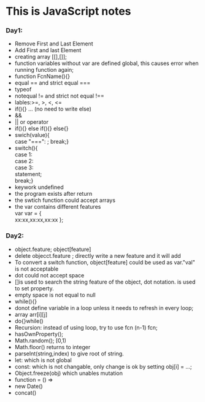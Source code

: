 # This is JavaScript notes
### Day1:
* Remove First and Last Element
* Add First and last Element
* creating array [[],[]];
* function variables without var are defined global, this causes error when running function again;
* function FcnName(){}
* equal == and strict equal ===
* typeof
* notequal != and strict not equal !==
* lables:>=, >, <, <=
* if(){} ... (no need to write else)
* &&
* || or operator
* if(){} else if(){} else{}
* swich(value){ <br>
  case "===": ; break;}
* switch(){<br>
  case 1:<br>
  case 2:<br>
  case 3:<br>
    statement;<br>
    break;}  
* keywork undefined
* the program exists after return
* the swtich function could accept arrays
* the var contains different features <br>
var var = { <br>
  xx:xx,xx:xx,xx:xx };
### Day2:
* object.feature; object[feature]
* delete objecct.feature ; directly write a new feature and it will add
* To convert a switch function, object[feature] could be used as var."val" is not acceptable
* dot could not accept space
* []is used to search the string feature of the object, dot notation. is used to set property.
* empty space is not equal to null
* while(){}
* donot define variable in a loop unless it needs to refresh in every loop;
* array arr[i][j]
* do{}while()
* Recursion: instead of using loop, try to use fcn (n-1) fcn;
* hasOwnProperty();
* Math.random(); [0,1)
* Math.floor() returns to integer
* parseInt(string,index) to give root of string.
* let: which is not global
* const: which is not changable, only change is ok by setting obj[i] = ...;
* Object.freeze(obj) which unables mutation
* function = () =>
* new Date()
* concat()
